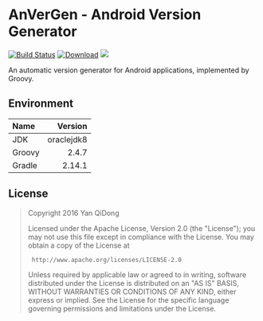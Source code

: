 # AnVerGen - Android Version Generator

[![Build Status](https://travis-ci.org/no-creativity/AnVerGen.svg?branch=master)](https://travis-ci.org/no-creativity/AnVerGen)
[![Download](https://api.bintray.com/packages/no-creativity/maven/AnVerGen/images/download.svg)](https://bintray.com/no-creativity/maven/AnVerGen/_latestVersion)
[![](https://jitpack.io/v/no-creativity/AnVerGen.svg)](https://jitpack.io/#no-creativity/AnVerGen)

An automatic version generator for Android applications, implemented by Groovy.

## Environment

| Name   | Version    |
| :---   | ------:    |
| JDK    | oraclejdk8 |
| Groovy | 2.4.7      |
| Gradle | 2.14.1     |

## License

>  Copyright 2016 Yan QiDong
>
>  Licensed under the Apache License, Version 2.0 (the "License");
>  you may not use this file except in compliance with the License.
>  You may obtain a copy of the License at
>
>      http://www.apache.org/licenses/LICENSE-2.0
>
>  Unless required by applicable law or agreed to in writing, software
>  distributed under the License is distributed on an "AS IS" BASIS,
>  WITHOUT WARRANTIES OR CONDITIONS OF ANY KIND, either express or implied.
>  See the License for the specific language governing permissions and
>  limitations under the License.
